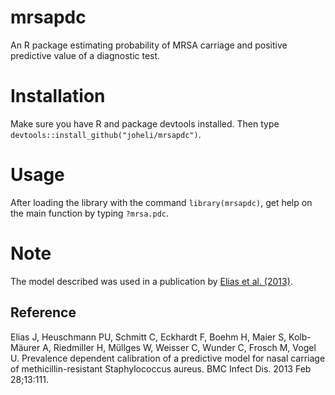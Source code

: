 # mrsapdc
An R package estimating probability of MRSA carriage and positive predictive value of a diagnostic test.

# Installation
Make sure you have R and package devtools installed. Then type `devtools::install_github("joheli/mrsapdc")`.

# Usage
After loading the library with the command `library(mrsapdc)`, get help on the main function by typing `?mrsa.pdc`.

# Note
The model described was used in a publication by [Elias et al. (2013)](https://bmcinfectdis.biomedcentral.com/articles/10.1186/1471-2334-13-111).

## Reference

Elias J, Heuschmann PU, Schmitt C, Eckhardt F, Boehm H, Maier S, Kolb-Mäurer A, Riedmiller H, Müllges W, Weisser C, Wunder C, Frosch M, Vogel U. Prevalence dependent calibration of a predictive model for nasal carriage of methicillin-resistant Staphylococcus aureus. BMC Infect Dis. 2013 Feb 28;13:111.
